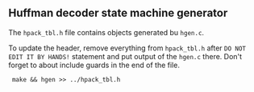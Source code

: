 Huffman decoder state machine generator
---------------------------------------

The `hpack_tbl.h` file contains objects generated bu `hgen.c`.

To update the header, remove everything from `hpack_tbl.h` after 
`DO NOT EDIT IT BY HANDS!` statement and put output of the `hgen.c` there. Don't
forget to about include guards in the end of the file.

	 make && hgen >> ../hpack_tbl.h


